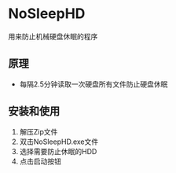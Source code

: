 # NoSleepHD

用来防止机械硬盘休眠的程序

## 原理

* 每隔2.5分钟读取一次硬盘所有文件防止硬盘休眠

## 安装和使用

1. 解压Zip文件
2. 双击NoSleepHD.exe文件
3. 选择需要防止休眠的HDD
4. 点击启动按钮
